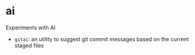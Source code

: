 # ai

Experiments with AI

- `gitai`: an utility to suggest git commit messages based on the current staged files
